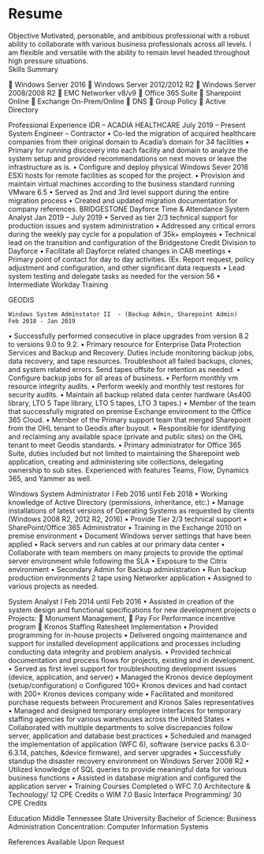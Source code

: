 # Resume
Objective 
Motivated, personable, and ambitious professional with a robust ability to collaborate with various business professionals across all levels. I am flexible and versatile with the ability to remain level headed throughout high pressure situations.  
Skills Summary
 
	Windows Server 2016
	Windows Server 2012/2012 R2
	Windows Server 2008/2008 R2 
	EMC Networker v8/v9
	Office 365 Suite
	Sharepoint Online
	Exchange On-Prem/Online
	DNS
	Group Policy
	Active Directory
 

Professional Experience
IDR – ACADIA HEALTHCARE                                                                                                      July 2019 – Present
                  System Engineer – Contractor
•	Co-led the migration of acquired healthcare companies from their original domain to Acadia’s domain for 34 facilities
•	Primary for running discovery into each facility and domain to analyze the system setup and provided recommendations on next moves or leave the infrastructure as is.
•	Configure and deploy physical Windows Sever 2016 ESXi hosts for remote facilities as scoped for the project.
•	Provision and maintain virtual machines according to the business standard running VMware 6.5
•	Served as 2nd and 3rd level support during the entire migration process
•	Created and updated migration documentation for company references.
BRIDGESTONE
	Dayforce Time & Attendance System Analyst                                              Jan 2019 – July 2019
•	Served as tier 2/3 technical support for production issues and system administration
•	Addressed any critical errors during the weekly pay cycle for a population of 35k+ employees
•	 Technical lead on the transition and configuration of the Bridgestone Credit Division to Dayforce
•	 Facilitate all Dayforce related changes in CAB meetings
•	 Primary point of contact for day to day activities. (Ex. Report request, policy adjustment and configuration, and other significant data requests
•	Lead system testing and delegate tasks as needed for the version 56
•	Intermediate Workday Training

GEODIS

	Windows System Adminstator II  - (Backup Admin, Sharepoint Admin)	Feb 2018 - Jan 2019
•	Successfully performed consecutive in place upgrades from version 8.2 to versions 9.0 to 9.2.
•	Primary resource for Enterprise Data Protection Services and Backup and Recovery. Duties include monitoring backup jobs, data recovery, and tape resources.  Troubleshoot all failed backups, clones, and system related errors. Send tapes offsite for retention as needed.
•	Configure backup jobs for all areas of business.
•	Perform monthly vm resource integrity audits.
•	Perform weekly and monthly test restores for security audits.
•	Maintain all backup related data center hardware (As400 library, LTO 5 Tape library, LTO 5 tapes, LTO 3 tapes.)
•	Member of the team that successfully migrated on premise Exchange environment to the Office 365 Cloud.
•	Member of the Primary support team that merged Sharepoint from the OHL tenant to Geodis after buyout.
•	Responsible for identifying and reclaiming any available space (private and public sites) on the OHL tenant to meet Geodis standards.
•	Primary administrator for Office 365 Suite, duties included but not limited to maintaining the Sharepoint web application, creating and administering site collections, delegating ownership to sub sites. Experienced with features Teams, Flow, Dynamics 365, and Yammer as well.


Windows System Administrator I				Feb 2016 until Feb 2018
•	Working knowledge of Active Directory (permissions, inheritance, etc.)
•	Manage installations of latest versions of Operating Systems as requested by clients (Windows 2008 R2, 2012 R2, 2016)
•	Provide Tier 2/3 technical support
•	SharePoint/Office 365 Administrator
•	Training in the Exchange 2010 on premise environment
•	Document Windows server settings that have been applied
•	Rack servers and run cables at our primary data center
•	Collaborate with team members on many projects to provide the optimal server environment while following the SLA
•	Exposure to the Citrix environment
•	Secondary Admin for Backup administration
•	Run backup production environments 2 tape using Networker application
•	Assigned to various projects as needed.



System Analyst I						Feb 2014 until Feb 2016
•	Assisted in creation of the system design and functional specifications for new development projects
o	Projects:
	Monument Management, 
	Pay For Performance incentive program
	Kronos Staffing Ratesheet Implementation
•	Provided programming for in-house projects
•	Delivered ongoing maintenance and support for installed development applications and processes including conducting data integrity and problem analysis.
•	Provided technical documentation and process flows for projects, existing and in development.
•	Served as first level support for troubleshooting development issues (device, application, and server)
•	Managed the Kronos device deployment (setup/configuration)
o	 Configured 100+ Kronos devices and had contact with 200+ Kronos devices company wide
•	Facilitated and monitored purchase requests between Procurement and Kronos Sales representatives
•	Managed and designed temporary employee interfaces for temporary staffing agencies for various warehouses across the United States
•	Collaborated with multiple departments to solve discrepancies follow server, application and database best practices
•	Scheduled and managed the implementation of application (WFC 6), software (service packs 6.3.0-6.3.14, patches, &device firmware), and server upgrades
•	Successfully standup the disaster recovery environment on Windows Server 2008 R2
•	Utilized knowledge of SQL queries to provide meaningful data for various business functions
•	Assisted in database migration and configured the application server
•	Training Courses Completed
o	WFC 7.0 Architecture & Technology/ 12 CPE Credits
o	WIM 7.0 Basic Interface Programming/ 30 CPE Credits

Education
Middle Tennessee State University
Bachelor of Science: Business Administration
Concentration: Computer Information Systems


References Available Upon Request
